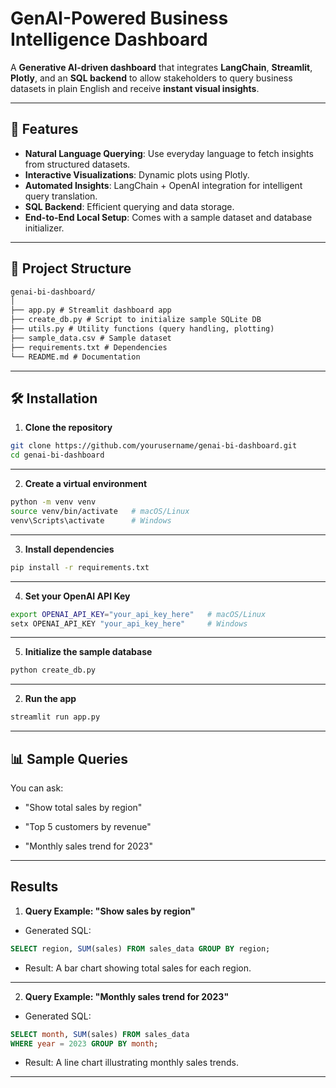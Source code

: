 # GenAI-Powered Business Intelligence Dashboard

A **Generative AI-driven dashboard** that integrates **LangChain**, **Streamlit**, **Plotly**, and an **SQL backend** to allow stakeholders to query business datasets in plain English and receive **instant visual insights**.

---

## 🚀 Features
- **Natural Language Querying**: Use everyday language to fetch insights from structured datasets.
- **Interactive Visualizations**: Dynamic plots using Plotly.
- **Automated Insights**: LangChain + OpenAI integration for intelligent query translation.
- **SQL Backend**: Efficient querying and data storage.
- **End-to-End Local Setup**: Comes with a sample dataset and database initializer.

---

## 📂 Project Structure
```markdown
genai-bi-dashboard/
│
├── app.py # Streamlit dashboard app
├── create_db.py # Script to initialize sample SQLite DB
├── utils.py # Utility functions (query handling, plotting)
├── sample_data.csv # Sample dataset
├── requirements.txt # Dependencies
└── README.md # Documentation

```
---

## 🛠️ Installation

1. **Clone the repository**
```bash
git clone https://github.com/yourusername/genai-bi-dashboard.git
cd genai-bi-dashboard

```
---
2. **Create a virtual environment**

```bash
python -m venv venv
source venv/bin/activate   # macOS/Linux
venv\Scripts\activate      # Windows
```
---
3. **Install dependencies**

```bash
pip install -r requirements.txt
```
---
4. **Set your OpenAI API Key**

```bash
export OPENAI_API_KEY="your_api_key_here"   # macOS/Linux
setx OPENAI_API_KEY "your_api_key_here"     # Windows

```
---
5. **Initialize the sample database**

```bash
python create_db.py

```
---
2. **Run the app**

```bash
streamlit run app.py
```
---
## 📊 Sample Queries
You can ask:

- "Show total sales by region"

- "Top 5 customers by revenue"

- "Monthly sales trend for 2023"

---

## Results
1. **Query Example: "Show sales by region"**
- Generated SQL:
```sql
SELECT region, SUM(sales) FROM sales_data GROUP BY region;

```
- Result:
  A bar chart showing total sales for each region.
---
2. **Query Example: "Monthly sales trend for 2023"**
- Generated SQL:
```sql
SELECT month, SUM(sales) FROM sales_data 
WHERE year = 2023 GROUP BY month;

```
- Result:
  A line chart illustrating monthly sales trends.
---
